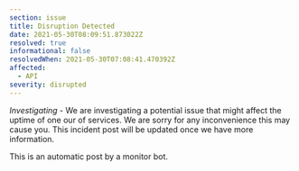 ```yaml
---
section: issue
title: Disruption Detected
date: 2021-05-30T08:09:51.873022Z
resolved: true
informational: false
resolvedWhen: 2021-05-30T07:08:41.470392Z
affected:
  - API
severity: disrupted
---
```

*Investigating* - We are investigating a potential issue that might affect the uptime of one our of services. We are sorry for any inconvenience this may cause you. This incident post will be updated once we have more information.

This is an automatic post by a monitor bot.
        